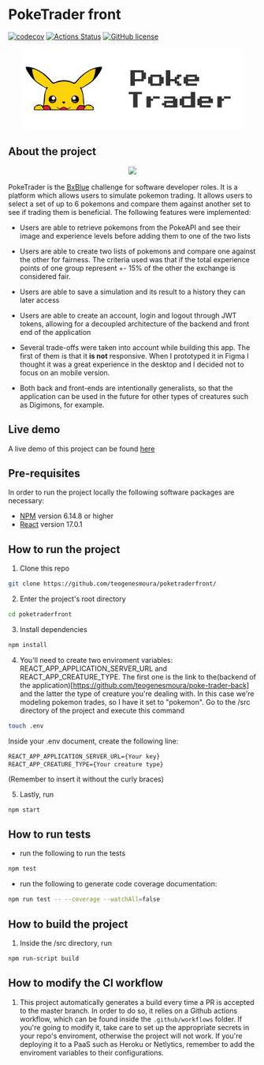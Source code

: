 # PokeTrader front

[![codecov](https://codecov.io/gh/teogenesmoura/poke-trader-front/branch/master/graph/badge.svg?token=5IA3FKBE66)](https://codecov.io/gh/teogenesmoura/poke-trader-front)
[![Actions Status](https://github.com/teogenesmoura/poke-trader-front/workflows/Deployment/badge.svg)](https://github.com/teogenesmoura/poke-trader-front/actions)
[![GitHub license](https://img.shields.io/github/license/Naereen/StrapDown.js.svg)](https://github.com/Naereen/StrapDown.js/blob/master/LICENSE)

<center><img src="https://raw.githubusercontent.com/teogenesmoura/poke-trader-front/master/src/assets/logo.svg"></center>

## About the project

<center><img src="https://media.giphy.com/media/TT10M7AZ9kDbiNxZEZ/giphy.gif"></center>

PokeTrader is the [BxBlue](http://bxblue.com.br) challenge for software developer roles. It is a platform which allows users to simulate pokemon trading. It allows users to select a set of up to 6 pokemons and compare them against another set to see if trading them is beneficial. The following features were implemented:

 - Users are able to retrieve pokemons from the PokeAPI and see their image and experience levels before adding them to one of the two lists

 - Users are able to create two lists of pokemons and compare one against the other for fairness. The criteria used was that if the total experience points of one group represent +- 15% of the other the exchange is considered fair.

 - Users are able to save a simulation and its result to a history they can later access

- Users are able to create an account, login and logout through JWT tokens, allowing for a decoupled architecture of the backend and front end of the application

- Several trade-offs were taken into account while building this app. The first of them is that it **is not** responsive. When I prototyped it in Figma I thought it was a great experience in the desktop and I decided not to focus on an mobile version. 

- Both back and front-ends are intentionally generalists, so that the application can be used in the future for other types of creatures such as Digimons, for example. 


## Live demo
A live demo of this project can be found [here](http://poketraderfront.herokuapp.com/)

## Pre-requisites

In order to run the project locally the following software packages are necessary:
* [NPM](https://www.npmjs.com/) version 6.14.8 or higher
* [React](https://reactjs.org/) version 17.0.1

## How to run the project

1. Clone this repo
```bash
git clone https://github.com/teogenesmoura/poketraderfront/
```
2. Enter the project's root directory
```bash
cd poketraderfront
```

3. Install dependencies
```bash
npm install
```

4. You'll need to create two enviroment variables: REACT_APP_APPLICATION_SERVER_URL and REACT_APP_CREATURE_TYPE. The first one is the link to the(backend of the application)[https://github.com/teogenesmoura/poke-trader-back] and the latter the type of creature you're dealing with. In this case we're modeling pokemon trades, so I have it set to "pokemon". Go to the /src directory of the project and execute this command

```bash
touch .env
```

Inside your .env document, create the following line:

```
REACT_APP_APPLICATION_SERVER_URL={Your key}
REACT_APP_CREATURE_TYPE={Your creature type}
```
(Remember to insert it without the curly braces)

5. Lastly, run

```bash
npm start
```

## How to run tests

- run the following to run the tests
```bash
npm test
```

- run the following to generate code coverage documentation:

```bash
npm run test -- --coverage --watchAll=false
```

## How to build the project
1. Inside the /src directory, run

```bash
npm run-script build
```

## How to modify the CI workflow
1. This project automatically generates a build every time a PR is accepted to the master branch. In order to do so, it relies on a Github actions workflow, which can be found inside the ```.github/workflows``` folder. If you're going to modify it, take care to set up the appropriate secrets in your repo's enviroment, otherwise the project will not work. If you're deploying it to a PaaS such as Heroku or Netlytics, remember to add the enviroment variables to their configurations. 
